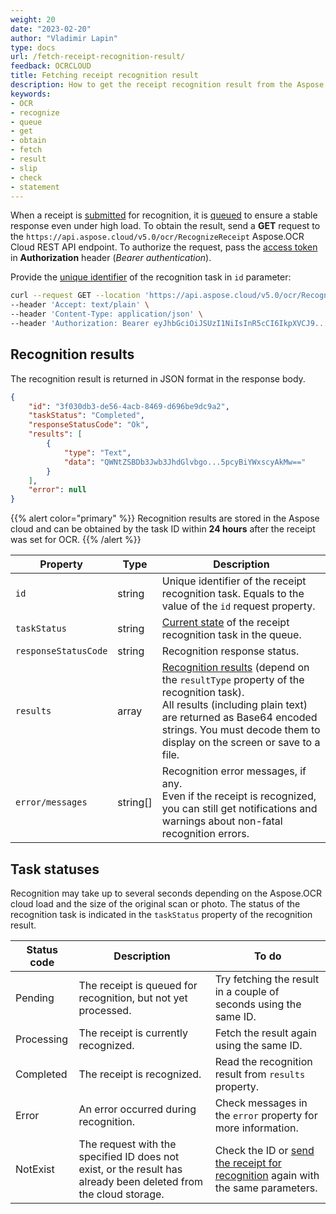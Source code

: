 ```yaml
---
weight: 20
date: "2023-02-20"
author: "Vladimir Lapin"
type: docs
url: /fetch-receipt-recognition-result/
feedback: OCRCLOUD
title: Fetching receipt recognition result
description: How to get the receipt recognition result from the Aspose.OCR Cloud queue.
keywords:
- OCR
- recognize
- queue
- get
- obtain
- fetch
- result
- slip
- check
- statement
---
```


When a receipt is [submitted](/ocr/send-receipt-for-recognition/) for recognition, it is [queued](/ocr/recognition-workflow/) to ensure a stable response even under high load. To obtain the result, send a **GET** request to the `https://api.aspose.cloud/v5.0/ocr/RecognizeReceipt` Aspose.OCR Cloud REST API endpoint. To authorize the request, pass the [access token](/ocr/authorization/) in **Authorization** header (_Bearer authentication_).

Provide the [unique identifier](/ocr/send-receipt-for-recognition/#return-value) of the recognition task in `id` parameter:

```bash
curl --request GET --location 'https://api.aspose.cloud/v5.0/ocr/RecognizeReceipt?id=3f030db3-de56-4acb-8469-d696be9dc9a2' \
--header 'Accept: text/plain' \
--header 'Content-Type: application/json' \
--header 'Authorization: Bearer eyJhbGciOiJSUzI1NiIsInR5cCI6IkpXVCJ9...HaRYOxBcCRCPLnrFCVXpw7UA' \
```

## Recognition results

The recognition result is returned in JSON format in the response body.

```json
{
	"id": "3f030db3-de56-4acb-8469-d696be9dc9a2",
	"taskStatus": "Completed",
	"responseStatusCode": "Ok",
	"results": [
		{
			"type": "Text",
			"data": "QWNtZSBDb3Jwb3JhdGlvbgo...5pcyBiYWxscyAkMw=="
		}
	],
	"error": null
}
```

{{% alert color="primary" %}}
Recognition results are stored in the Aspose cloud and can be obtained by the task ID within **24 hours** after the receipt was set for OCR.
{{% /alert %}}

Property | Type | Description
--------- | ---- | -----------
`id` | string | Unique identifier of the receipt recognition task. Equals to the value of the `id` request property.
`taskStatus` | string | [Current state](#task-statuses) of the receipt recognition task in the queue.
`responseStatusCode` | string | Recognition response status.
`results` | array | [Recognition results](/ocr/result-format/) (depend on the `resultType` property of the recognition task).<br />All results (including plain text) are returned as Base64 encoded strings. You must decode them to display on the screen or save to a file.
`error/messages` | string[] | Recognition error messages, if any.<br />Even if the receipt is recognized, you can still get notifications and warnings about non-fatal recognition errors.

## Task statuses

Recognition may take up to several seconds depending on the Aspose.OCR cloud load and the size of the original scan or photo. The status of the recognition task is indicated in the `taskStatus` property of the recognition result.

Status code | Description | To do
----------- | ----------- | ------
Pending | The receipt is queued for recognition, but not yet processed. | Try fetching the result in a couple of seconds using the same ID.
Processing | The receipt is currently recognized. | Fetch the result again using the same ID.
Completed | The receipt is recognized. | Read the recognition result from `results` property.
Error | An error occurred during recognition. | Check messages in the `error` property for more information.
NotExist | The request with the specified ID does not exist, or the result has already been deleted from the cloud storage. | Check the ID or [send the receipt for recognition](/ocr/send-receipt-for-recognition/) again with the same parameters.
